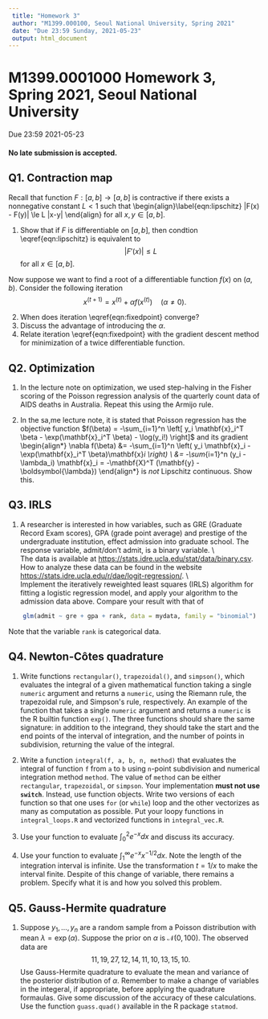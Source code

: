 ```yaml
---
 title: "Homework 3"
 author: "M1399.000100, Seoul National University, Spring 2021"
 date: "Due 23:59 Sunday, 2021-05-23"
 output: html_document
---
```


# M1399.0001000 Homework 3, Spring 2021, Seoul National University
Due 23:59 2021-05-23

#### **No late submission is accepted**. 

## Q1. Contraction map

Recall that function $F: [a,b] \rightarrow [a,b]$ is contractive if there exists a nonnegative constant $L<1$ such that
\begin{align}\label{eqn:lipschitz}
|F(x) - F(y)| \le L |x-y|
\end{align}
for all $x,y \in [a,b]$.


1. Show that if $F$ is differentiable on $[a,b]$, then condtion \eqref{eqn:lipschitz} is equivalent to
	$$
	|F'(x) | \le L
	$$
	for all $x \in [a,b]$.

Now suppose we want to find a root of a differentiable function $f(x)$ on $(a,b)$. Consider the following iteration
$$
	x^{(t+1)} = x^{(t)} + \alpha  f(x^{(t)}) \quad (\alpha \neq 0).
$$

2. When does iteration \eqref{eqn:fixedpoint} converge?
3. Discuss the advantage of introducing the $\alpha$.
4. Relate iteration \eqref{eqn:fixedpoint} with the gradient descent method for minimization of a twice differentiable function.


## Q2. Optimization

1. In the lecture note on optimization, we used step-halving in the Fisher scoring of the Poisson regression analysis of the quarterly count data of AIDS deaths in Australia. Repeat this using the Armijo rule.

1. In the sa,me lecture note, it is stated that Poisson regression has the objective function $f(\beta) = -\sum_{i=1}^n \left[ y_i \mathbf{x}_i^T \beta - \exp(\mathbf{x}_i^T \beta) - \log(y_i!) \right]$ and its gradient
\begin{align*}
	\nabla f(\beta) &= -\sum_{i=1}^n \left( y_i \mathbf{x}_i - \exp(\mathbf{x}_i^T \beta)\mathbf{x}_i \right) \\
	&= -\sum_{i=1}^n (y_i - \lambda_i) \mathbf{x}_i = -\mathbf{X}^T (\mathbf{y} - \boldsymbol{\lambda})
\end{align*}
is *not* Lipschitz continuous. Show this.

## Q3. IRLS

1. A researcher is interested in how variables, such as GRE (Graduate Record Exam scores), GPA (grade point average) and prestige of the undergraduate institution, effect admission into graduate school. The response variable, admit/don’t admit, is a binary variable.
\    
The data is available at <https://stats.idre.ucla.edu/stat/data/binary.csv>. How to analyze these data can be found in the website <https://stats.idre.ucla.edu/r/dae/logit-regression/>.
\    
Implement the iteratively reweighted least squares (IRLS) algorithm for fitting a logistic regression model, and apply your algorithm to the admission data above. Compare your result with that of 
```r
    glm(admit ~ gre + gpa + rank, data = mydata, family = "binomial")
```
Note that the variable `rank` is categorical data.


## Q4. Newton-Côtes quadrature

1. Write functions `rectangular()`, `trapezoidal()`, and `simpson()`, which evaluates the integral of a given mathematical function taking a single `numeric` argument and returns a `numeric`, using the Riemann rule, the trapezoidal rule, and Simpson's rule, respectively. An example of the function that takes a single `numeric` argument and returns a `numeric` is the R builtin function `exp()`. The three functions should share the same signature: in addition to the integrand, they should take the start and the end points of the interval of integration, and the number of points in subdivision, returning the value of the integral.

2. Write a function `integral(f, a, b, n, method)` that evaluates the integral of function `f` from `a` to `b` using `n`-point subdivision and numerical integration method `method`. The value of `method` can be either `rectangular`, `trapezoidal`, or `simpson`. Your implementation **must not use `switch`**. Instead, use function objects. Write two versions of each function so that one uses `for` (or `while`) loop and the other vectorizes as many as computation as possible. Put your loopy functions in `integral_loops.R` and vectorized functions in `integral_vec.R`.

3. Use your function to evaluate $\int_0^2 e^{-x}dx$ and discuss its accuracy.

4. Use your function to evaluate $\int_1^{\infty}e^{-x}x^{-1/2}dx$. Note the length of the integration interval is infinite. Use the transformation $t=1/x$ to make the interval finite. Despite of this change of variable, there remains a problem. Specify what it is and how you solved this problem.

## Q5. Gauss-Hermite quadrature

1. Suppose $y_1, \dotsc, y_n$ are a random sample from a Poisson distribution with mean $\lambda=\exp(\alpha)$. Suppose the prior on $\alpha$ is $\mathcal{N}(0,100)$. The observed data are
$$
11, 19, 27, 12, 14, 11, 10, 13, 15, 10.
$$
Use Gauss-Hermite quadrature to evaluate the mean and variance of the posterior distribution of $\alpha$. Remember to make a change of variables in the integeral, if appropriate, before applying the quadrature formaulas. Give some discussion of the accuracy of these calculations. Use the function `guass.quad()` available in the R package `statmod`.

